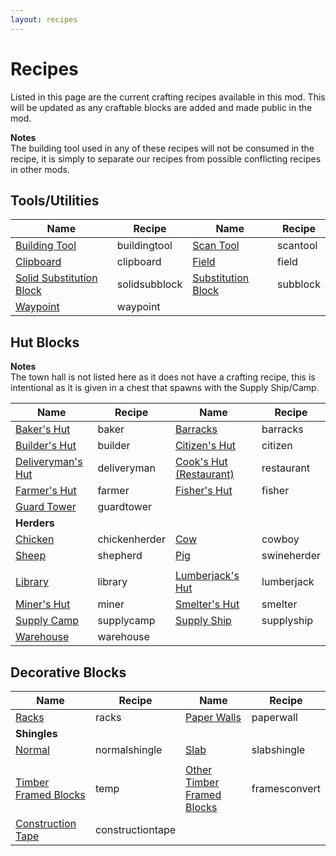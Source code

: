 ```yaml
---
layout: recipes
---
```

# Recipes

Listed in this page are the current crafting recipes available in this mod. This will be updated as any craftable blocks are added and made public in the mod.

**Notes**  
The building tool used in any of these recipes will not be consumed in the recipe, it is simply to separate our recipes from possible conflicting recipes in other mods.

## Tools/Utilities

| Name                             | Recipe                         | Name                       | Recipe                    |
| -------------------------------- | ------------------------------ | -------------------------- | ------------------------- |
| [Building Tool](../source/items/buildingtool) | <recipe>buildingtool</recipe> | [Scan Tool](../source/items/scantool) | <recipe>scantool</recipe> |
| [Clipboard](../)        | <recipe>clipboard</recipe>     | [Field](../source/buildings/farm)    | <recipe>field</recipe>    |
| [Solid Substitution Block](../source/items/scantool) | <recipe>solidsubblock</recipe> | [Substitution Block](../source/items/scantool) | <recipe>subblock</recipe> |
| [Waypoint](../)         | <recipe>waypoint</recipe>      |                            |                           |

## Hut Blocks

**Notes**  
The town hall is not listed here as it does not have a crafting recipe, this is intentional as it is given in a chest that spawns with the Supply Ship/Camp.

| Name                                      | Recipe                         | Name                                     | Recipe                       |
| ----------------------------------------- | ------------------------------ | ---------------------------------------- | ---------------------------- |
| [Baker's Hut](../source/buildings/bakery) | <recipe>baker</recipe>         | [Barracks](../source/buildings/barracks)                         | <recipe>barracks</recipe>    |
| [Builder's Hut](../source/buildings/builder) | <recipe>builder</recipe>    | [Citizen's Hut](../source/buildings/citizenhut)                    | <recipe>citizen</recipe>     |
| [Deliveryman's Hut](../source/buildings/deliveryman) | <recipe>deliveryman</recipe>   | [Cook's Hut (Restaurant)](../source/buildings/restaurant) | <recipe>restaurant</recipe>  |
| [Farmer's Hut](../source/buildings/farm)  | <recipe>farmer</recipe>        | [Fisher's Hut](../source/buildings/fisherman)       | <recipe>fisher</recipe>      |
| [Guard Tower](../source/buildings/guardtower)             | <recipe>guardtower</recipe>    |                                          |                              |
| **Herders**                               |                                |                                          |                              |
| [Chicken](../source/buildings/chickenherder) | <recipe>chickenherder</recipe> | [Cow](../source/buildings/cowboy)     | <recipe>cowboy</recipe>      |
| [Sheep](../source/buildings/shepherd)     | <recipe>shepherd</recipe>      | [Pig](../source/buildings/swineherder)   | <recipe>swineherder</recipe> |
|                                           |                                |                                          |                              |
| [Library](../source/buildings/library)    | <recipe>library</recipe>       | [Lumberjack's Hut](../source/buildings/sawmill)  | <recipe>lumberjack</recipe>  |
| [Miner's Hut](source/buildings/mine)      | <recipe>miner</recipe>         | [Smelter's Hut](../source/buildings/smeltery)        | <recipe>smelter</recipe>     |
| [Supply Camp](../source/items/supplycamp) | <recipe>supplycamp</recipe>    | [Supply Ship](../)                       | <recipe>supplyship</recipe>  |
| [Warehouse](../source/items/supplyship)   | <recipe>warehouse</recipe>     |                                          |                              |

## Decorative Blocks

| Name                         | Recipe                            | Name                               | Recipe                         |
| ---------------------------- | --------------------------------- | ---------------------------------- | ------------------------------ |
| [Racks](temp)                | <recipe>racks</recipe>            | [Paper Walls](temp)                | <recipe>paperwall</recipe>     |
| **Shingles**                 |                                   |                                    |                                |
| [Normal](temp)               | <recipe>normalshingle</recipe>    | [Slab](temp)                       | <recipe>slabshingle</recipe>   |
|                              |                                   |                                    |                                |
| [Timber Framed Blocks](temp) | <recipe>temp</recipe>             | [Other Timber Framed Blocks](temp) | <recipe>framesconvert</recipe> |
| [Construction Tape](temp)    | <recipe>constructiontape</recipe> |                                    |                                |

